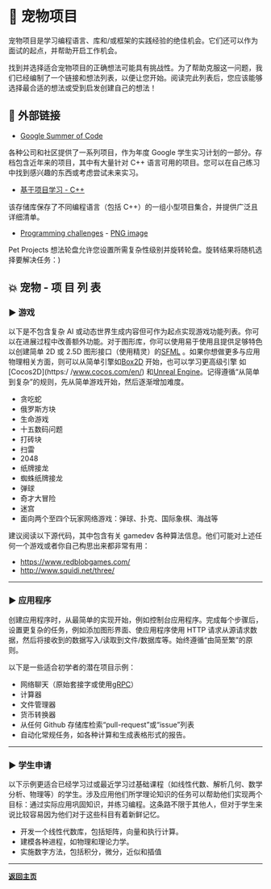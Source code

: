 # :telescope: 宠物项目

宠物项目是学习编程语言、库和/或框架的实践经验的绝佳机会。它们还可以作为面试的起点，并帮助开启工作机会。

找到并选择适合宠物项目的正确想法可能具有挑战性。为了帮助克服这一问题，我们已经编制了一个链接和想法列表，以便让您开始。阅读完此列表后，您应该能够选择最合适的想法或受到启发创建自己的想法！

## :arrows_counterclockwise: 外部链接

* [Google Summer of Code](https://summerofcode.withgoogle.com/archive)

各种公司和社区提供了一系列项目，作为年度 Google 学生实习计划的一部分。存档包含近年来的项目，其中有大量针对 C++ 语言可用的项目。您可以在自己练习中找到感兴趣的东西或考虑尝试未来实习。

* [基于项目学习 - C++](https://github.com/practical-tutorials/project-based-learning#cc)

该存储库保存了不同编程语言（包括 C++）的一组小型项目集合，并提供广泛且详细清单。

* [Programming challenges](https://programming-challenges.jeremyjaydan.dev/) - [PNG image](https://programming-challenges.jeremyjaydan.dev/media/programming-challenges-v4.0.png)

Pet Projects 想法轮盘允许您设置所需复杂性级别并旋转轮盘。旋转结果将随机选择要解决任务：)


## :boom: 宠物 - 项 目 列 表

### :arrow_forward: 游戏

以下是不包含复杂 AI 或动态世界生成内容但可作为起点实现游戏功能列表。你可以在进展过程中改善额外功能。对于图形库，你可以使用易于使用且提供足够特色以创建简单 2D 或 2.5D 图形接口（使用精灵）的[SFML](https://www.sfml-dev.org/) 。如果你想做更多与应用 物理相关方面，则可以从简单引擎如[Box2D](https://box2d.org/) 开始，也可以学习更高级引擎 如[Cocos2D](https:/ /www.cocos.com/en/) 和[Unreal Engine](https://www.unrealengine.com/en-US/)。记得遵循“从简单到复杂”的规则，先从简单游戏开始，然后逐渐增加难度。

* 贪吃蛇
* 俄罗斯方块
* 生命游戏
* 十五数码问题
* 打砖块
* 扫雷
* 2048
* 纸牌接龙
* 蜘蛛纸牌接龙
* 弹球
* 奇才大冒险  
* 迷宫  
* 面向两个至四个玩家网络游戏：弹球、扑克、国际象棋、海战等 

建议阅读以下源代码，其中包含有关 gamedev 各种算法信息。他们可能对上述任何一个游戏或者你自己构思出来都非常有用：
- https://www.redblobgames.com/
- http://www.squidi.net/three/

---

### :arrow_forward: 应用程序

创建应用程序时，从最简单的实现开始，例如控制台应用程序。完成每个步骤后，设置更复杂的任务，例如添加图形界面、使应用程序使用 HTTP 请求从源请求数据，然后将接收到的数据写入/读取到文件/数据库等。始终遵循“由简至繁”的原则。

以下是一些适合初学者的潜在项目示例：

* 网络聊天（原始套接字或使用[gRPC](https://grpc.io/docs/languages/cpp/quickstart)）
* 计算器
* 文件管理器
* 货币转换器
* 从任何 Github 存储库检索“pull-request”或“issue”列表
* 自动化常规任务，如各种计算和生成表格形式的报告。

---

### :arrow_forward: 学生申请

以下示例更适合已经学习过或最近学习过基础课程（如线性代数、解析几何、数学分析、物理等）的学生。涉及应用他们所学理论知识的任务可以帮助他们实现两个目标：通过实际应用巩固知识，并练习编程。这条路不限于其他人，但对于学生来说比较容易因为他们对于这些科目有着新鲜记忆。

* 开发一个线性代数库，包括矩阵，向量和执行计算。
* 建模各种进程，如物理和理论力学。
* 实施数字方法，包括积分，微分，近似和插值

---

[**返回主页**](README.md)